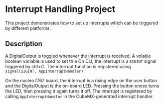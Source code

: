 # Interrupt Handling Project

This project demonstrates how to set up interrupts which can be triggered by different platforms.

## Description

A DigitalOutput is toggled whenever the interrupt is received. A volatile boolean variable is used to set th e
On CLI, the interrupt is a `SIGINT` signal triggered by ctrl+C. The interrupt function is registered using `signal(SIGINT, AppInterruptHandler)`

On the nucleo f767 board, the interrupt is a rising edge on the user button and the DigitalOutput is the on-board LED. Pressing the button onces turns the LED, then pressing it again turns it off. The interrupt is registered by calling `AppInterruptHandler` in the CubeMX-generated interrupt handler.

